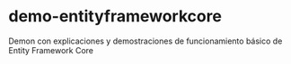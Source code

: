 # demo-entityframeworkcore
Demon con explicaciones y demostraciones de funcionamiento básico de Entity Framework Core

